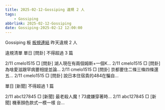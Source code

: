 ```yaml
---
title: 2025-02-12-Gossiping 違規 2 人
tags:
    - Gossiping
abbrlink: 2025-02-12-Gossiping
date: Gossiping-2025-02-12 12:00:00
---
```

Gossiping 板 [板規連結](https://www.ptt.cc/bbs/Gossiping/M.1637425085.A.07D.html)
昨天違規 2 人
<!-- more -->

違規清單
單日 [問卦] 不得超過 3 篇

2/11 cmelo1515 □ [問卦] 湖人現在有兩個姆斯+一個K…
2/11 cmelo1515 □ [問卦] 為啥愛滋跟罕病要相提並論…
2/11 cmelo1515 □ [問卦] 京都要住二條三條四條還五…
2/11 cmelo1515 □ [問卦] 說日本住宿貴的484在騙自…

單日 [新聞] 不得超過 1 篇

2/11 abc127845 □ [新聞] 最老殺人魔！73歲嫌穿著時…
2/11 abc127845 □ [新聞] 機車顏色款式一模一樣 台…